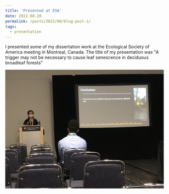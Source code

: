 ```yaml
---
title: 'Presented at ESA'
date: 2022-08-20
permalink: /posts/2022/08/blog-post-1/
tags:
  - presentation
---
```


I presented some of my dissertation work at the Ecological Society of America meeting in Montreal, Canada. The title of my presentation was "A trigger may not be necessary to cause leaf senescence in deciduous broadleaf forests"

<img src='/images/ESApresentation.jpg'>
